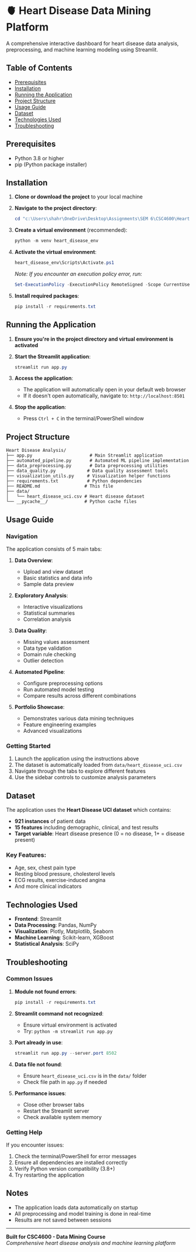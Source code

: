 # 🫀 Heart Disease Data Mining Platform

A comprehensive interactive dashboard for heart disease data analysis, preprocessing, and machine learning modeling using Streamlit.

## Table of Contents
- [Prerequisites](#prerequisites)
- [Installation](#installation)
- [Running the Application](#running-the-application)
- [Project Structure](#project-structure)
- [Usage Guide](#usage-guide)
- [Dataset](#dataset)
- [Technologies Used](#technologies-used)
- [Troubleshooting](#troubleshooting)

## Prerequisites

- Python 3.8 or higher
- pip (Python package installer)

## Installation

1. **Clone or download the project** to your local machine

2. **Navigate to the project directory**:
   ```powershell
   cd "c:\Users\shahr\OneDrive\Desktop\Assignments\SEM 6\CSC4600\Heart Disease Analysis"
   ```

3. **Create a virtual environment** (recommended):
   ```powershell
   python -m venv heart_disease_env
   ```

4. **Activate the virtual environment**:
   ```powershell
   heart_disease_env\Scripts\Activate.ps1
   ```
   
   *Note: If you encounter an execution policy error, run:*
   ```powershell
   Set-ExecutionPolicy -ExecutionPolicy RemoteSigned -Scope CurrentUser
   ```

5. **Install required packages**:
   ```powershell
   pip install -r requirements.txt
   ```

## Running the Application

1. **Ensure you're in the project directory and virtual environment is activated**

2. **Start the Streamlit application**:
   ```powershell
   streamlit run app.py
   ```

3. **Access the application**:
   - The application will automatically open in your default web browser
   - If it doesn't open automatically, navigate to: `http://localhost:8501`

4. **Stop the application**:
   - Press `Ctrl + C` in the terminal/PowerShell window

## Project Structure

```
Heart Disease Analysis/
├── app.py                      # Main Streamlit application
├── automated_pipeline.py       # Automated ML pipeline implementation
├── data_preprocessing.py       # Data preprocessing utilities
├── data_quality.py            # Data quality assessment tools
├── visualization_utils.py     # Visualization helper functions
├── requirements.txt           # Python dependencies
├── README.md                 # This file
├── data/
│   └── heart_disease_uci.csv # Heart disease dataset
└── __pycache__/              # Python cache files
```

## Usage Guide

### Navigation
The application consists of 5 main tabs:

1. **Data Overview**: 
   - Upload and view dataset
   - Basic statistics and data info
   - Sample data preview

2. **Exploratory Analysis**:
   - Interactive visualizations
   - Statistical summaries
   - Correlation analysis

3. **Data Quality**:
   - Missing values assessment
   - Data type validation
   - Domain rule checking
   - Outlier detection

4. **Automated Pipeline**:
   - Configure preprocessing options
   - Run automated model testing
   - Compare results across different combinations

5. **Portfolio Showcase**:
   - Demonstrates various data mining techniques
   - Feature engineering examples
   - Advanced visualizations

### Getting Started
1. Launch the application using the instructions above
2. The dataset is automatically loaded from `data/heart_disease_uci.csv`
3. Navigate through the tabs to explore different features
4. Use the sidebar controls to customize analysis parameters

## Dataset

The application uses the **Heart Disease UCI dataset** which contains:
- **921 instances** of patient data
- **15 features** including demographic, clinical, and test results
- **Target variable**: Heart disease presence (0 = no disease, 1+ = disease present)

### Key Features:
- Age, sex, chest pain type
- Resting blood pressure, cholesterol levels
- ECG results, exercise-induced angina
- And more clinical indicators

## Technologies Used

- **Frontend**: Streamlit
- **Data Processing**: Pandas, NumPy
- **Visualization**: Plotly, Matplotlib, Seaborn
- **Machine Learning**: Scikit-learn, XGBoost
- **Statistical Analysis**: SciPy

## Troubleshooting

### Common Issues

1. **Module not found errors**:
   ```powershell
   pip install -r requirements.txt
   ```

2. **Streamlit command not recognized**:
   - Ensure virtual environment is activated
   - Try: `python -m streamlit run app.py`

3. **Port already in use**:
   ```powershell
   streamlit run app.py --server.port 8502
   ```

4. **Data file not found**:
   - Ensure `heart_disease_uci.csv` is in the `data/` folder
   - Check file path in `app.py` if needed

5. **Performance issues**:
   - Close other browser tabs
   - Restart the Streamlit server
   - Check available system memory

### Getting Help

If you encounter issues:
1. Check the terminal/PowerShell for error messages
2. Ensure all dependencies are installed correctly
3. Verify Python version compatibility (3.8+)
4. Try restarting the application

## Notes

- The application loads data automatically on startup
- All preprocessing and model training is done in real-time
- Results are not saved between sessions

---

**Built for CSC4600 - Data Mining Course**  
*Comprehensive heart disease analysis and machine learning platform*
